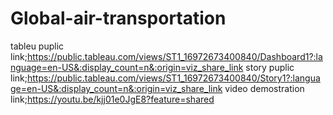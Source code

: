 # Global-air-transportation


tableu puplic link;https://public.tableau.com/views/ST1_16972673400840/Dashboard1?:language=en-US&:display_count=n&:origin=viz_share_link
story puplic link;https://public.tableau.com/views/ST1_16972673400840/Story1?:language=en-US&:display_count=n&:origin=viz_share_link
video demostration link;https://youtu.be/kjj01e0JgE8?feature=shared
